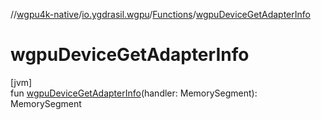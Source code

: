 //[wgpu4k-native](../../../index.md)/[io.ygdrasil.wgpu](../index.md)/[Functions](index.md)/[wgpuDeviceGetAdapterInfo](wgpu-device-get-adapter-info.md)

# wgpuDeviceGetAdapterInfo

[jvm]\
fun [wgpuDeviceGetAdapterInfo](wgpu-device-get-adapter-info.md)(handler: MemorySegment): MemorySegment